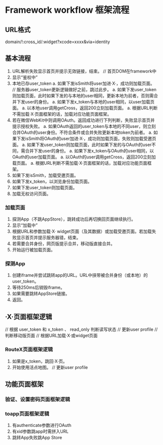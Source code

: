 # Framework workflow 框架流程

## URL格式
domain/!:cross\_id/:widget?xcode=xxxx&via=identity


## 基本流程
1. URL解析失败显示首页并提示无效链接，结束。    // 首页DOM在framework中
1. 显示“鉴权中”
1. 本地已存user\_token
    a. 如果下发isSmith将user加进·X·，成功则加载页面。 // 服务器user\_token更新逻辑做好之前，跳过此步。
    a. 如果下发user\_token则加载页面，此时如果下发的与本地的user相同，更新本地为前者，否则需合并下发user的身份。
    a. 如果下发x\_token与本地的user相同，以user加载页面。
    a. 以本地user调用getCross，返回200立刻加载页面。
    a. 根据URL判断不需加载·X·页面框架的话，加载对应功能页面框架。
1. 若在微信WebKit中则调用OAuth。返回成功进行下列判断，失败显示首页并提示授权失败。
    a. 如果OAuth返回的user\_token与本地的不同user，则立刻合并OAuth的user身份。不符合条件或合并失败更新本地token为前者。
    a. 如果下发isSmith将OAuth的user加进·X·，成功则加载页面，失败则加载受邀页面。
    a. 如果下发user\_token则加载页面，此时如果下发的与OAuth的user不同，需合并下发user的身份。
    a. 如果下发x\_token与OAuth的user相同，以OAuth的user加载页面。
    a. 以OAuth的user调用getCross，返回200立刻加载页面。
    a. 根据URL判断不需加载·X·页面框架的话，加载对应功能页面框架。
1. 如果下发isSmith，加载受邀页面。
1. 如果下发x\_token，以浏览身份加载页面。
1. 如果下发user\_token则加载页面。
1. 加载无权访问页面。


### 加载页面
1. 探测App（不跳AppStore），跳转成功后再切换回页面继续执行。
1. 显示“加载中”
1. 根据URL和参数加载·X· widget页面（及其数据）或加载受邀页面。若加载失败显示首页并提示服务器错，结束。
1. 若需要合并身份，网页版提示合并，移动版直接合并。
1. 开始运行被加载页面。


### 探测App
1. 创建iframe并尝试跳转app的URL。URL中挟带被合并身份（或本地）的user\_token。
1. 等待250ms后销毁iframe。
1. 如果需要跳转AppStore链接。
1. 返回。


## ·X·页面框架逻辑
// 根据 user\_token 和 x\_token 、 read\_only 判断读写状态
// 更新user profile
// 判断移动版页面
// 根据URL加载·X·或widget页面


### RouteX页面框架逻辑
1. 如果是x\_token，跳回·X·页。
1. 开始使用活点地图。
// 更新user profile


##  功能页面框架
### 验证、设置密码页面框架逻辑


### toapp页面框架逻辑
1. 有authenticate参数进行OAuth
1. 有xid参数跳app时需拼入URL
1. 跳转App失败跳App Store